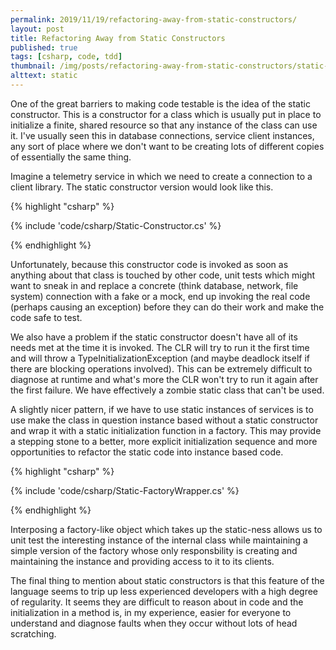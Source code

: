 ```yaml
---
permalink: 2019/11/19/refactoring-away-from-static-constructors/
layout: post
title: Refactoring Away from Static Constructors
published: true
tags: [csharp, code, tdd]
thumbnail: /img/posts/refactoring-away-from-static-constructors/static-constructors-420x255.webp
alttext: static
---
```


One of the great barriers to making code testable is the idea of the static constructor. This is a constructor for a class which
is usually put in place to initialize a finite, shared resource so that any instance of the class can use it. I've usually seen
this in database connections, service client instances, any sort of place where we don't want to be creating lots of different
copies of essentially the same thing.

Imagine a telemetry service in which we need to create a connection to a client library. The static constructor version
would look like this.

{% highlight "csharp" %}

{% include 'code/csharp/Static-Constructor.cs' %}

{% endhighlight %}

Unfortunately, because this constructor code is invoked as soon as anything about that class is touched by other code, unit tests
which might want to sneak in and replace a concrete (think database, network, file system) connection with a fake or a mock, end up
invoking the real code (perhaps causing an exception) before they can do their work and make the code safe to test.

We also have a problem if the static constructor doesn't have all of its needs met at the time it is invoked. The CLR will try to run it
the first time and will throw a TypeInitializationException (and maybe deadlock itself if there are blocking operations involved). This can
be extremely difficult to diagnose at runtime and what's more the CLR won't try to run it again after the first failure. We have effectively
a zombie static class that can't be used.

A slightly nicer pattern, if we have to use static instances of services is to use make the class in question instance based without a static
constructor and wrap it with a static initialization function in a factory. This may provide a stepping stone to a better, more explicit
initialization sequence and more opportunities to refactor the static code into instance based code.

{% highlight "csharp" %}

{% include 'code/csharp/Static-FactoryWrapper.cs' %}

{% endhighlight %}

Interposing a factory-like object which takes up the static-ness allows us to unit test the interesting instance of the internal class while
maintaining a simple version of the factory whose only responsbility is creating and maintaining the instance and providing access to it
to its clients.

The final thing to mention about static constructors is that this feature of the language seems to trip up less experienced developers
with a high degree of regularity. It seems they are difficult to reason about in code and the initialization in a method is, in my experience,
easier for everyone to understand and diagnose faults when they occur without lots of head scratching.

